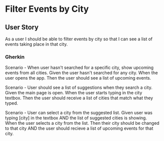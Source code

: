 # Filter Events by City
## User Story

As a user 
I should be able to filter events by city
so that I can see a list of events taking place in that city.

### Gherkin

Scenario - When user hasn't searched for a specific city, show upcoming events from all cities.
Given the user hasn't searched for any city.
When the user opens the app.
Then the user should see a list of upcoming events.

Scenario - User should see a list of suggestions when they search a city.
Given the main page is open.
When the user starts typing in the city textbox.
Then the user should receive a list of cities that match what they typed.

Scenario - User can select a city from the suggested list.
Given user was typing [city] in the textbox AND the list of suggested cities is showing.
When the user selects a city from the list.
Then their city should be changed to that city AND the user should recieve a list of upcoming events for that city.